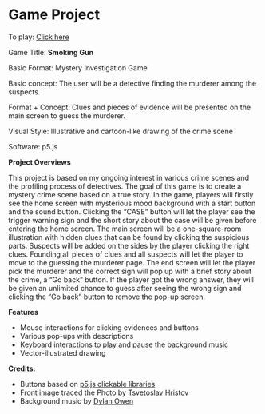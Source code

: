 # Game Project

To play: [Click here](https://hanbee17.github.io/Cho_Node3/)

Game Title: **Smoking Gun**

Basic Format: Mystery Investigation Game

Basic concept: The user will be a detective finding the murderer among the suspects.

Format + Concept: Clues and pieces of evidence will be presented on the main screen to guess the murderer.

Visual Style: Illustrative and cartoon-like drawing of the crime scene

Software: p5.js


**Project Overviews**

This project is based on my ongoing interest in various crime scenes and the profiling process of detectives. The goal of this game is to create a mystery crime scene based on a true story. In the game, players will firstly see the home screen with mysterious mood background with a start button and the sound button. Clicking the “CASE” button will let the player see the trigger warning sign and the short story about the case will be given before entering the home screen. The main screen will be a one-square-room illustration with hidden clues that can be found by clicking the suspicious parts. Suspects will be added on the sides by the player clicking the right clues. Founding all pieces of clues and all suspects will let the player to move to the guessing the murderer page. The end screen will let the player pick the murderer and the correct sign will pop up with a brief story about the crime, a “Go back” button. If the player got the wrong answer, they will be given an unlimited chance to guess after seeing the wrong sign and clicking the “Go back” button to remove the pop-up screen.

**Features**
- Mouse interactions for clicking evidences and buttons
- Various pop-ups with descriptions
- Keyboard interactions to play and pause the background music
- Vector-illustrated drawing

**Credits:**
- Buttons based on [p5.js clickable libraries](https://github.com/Lartu/p5.clickable)
- Front image traced the Photo by [Tsvetoslav Hristov](https://unsplash.com/photos/-SczjKy3vAQ)
- Background music by [Dylan Owen](https://www.youtube.com/watch?v=Uk5zngU-aAE)
